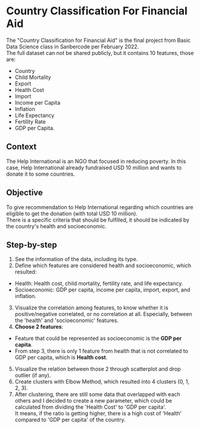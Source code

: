 # Country Classification For Financial Aid
The "Country Classification for Financial Aid" is the final project from Basic Data Science class in Sanbercode per February 2022. <br>
The full dataset can not be shared publicly, but it contains 10 features, those are: 
* Country
* Child Mortality
* Export
* Health Cost
* Import
* Income per Capita
* Inflation
* Life Expectancy
* Fertility Rate
* GDP per Capita.

## Context
The Help International is an NGO that focused in reducing poverty. In this case, Help International already fundraised USD 10 million and wants to donate it to some countries.

## Objective
To give recommendation to Help International regarding which countries are eligible to get the donation (with total USD 10 million). <br>
There is a specific criteria that should be fulfilled, it should be indicated by the country's health and socioeconomic.

## Step-by-step
1. See the information of the data, including its type.
2. Define which features are considered health and socioeconomic, which resulted:
* Health: Health cost, child mortality, fertility rate, and life expectancy.
* Socioeconomic: GDP per capita, income per capita, import, export, and inflation.
3. Visualize the correlation among features, to know whether it is positive/negative correlated, or no correlation at all. Especially, between the 'health' and 'socioeconomic' features.
4. **Choose 2 features**:
* Feature that could be represented as socioeconomic is the **GDP per capita**.
* From step 3, there is only 1 feature from health that is not correlated to GDP per capita, which is **Health cost**.
5. Visualize the relation between those 2 through scatterplot and drop outlier (if any).
6. Create clusters with Elbow Method, which resulted into 4 clusters (0, 1, 2, 3).
7. After clustering, there are still some data that overlapped with each others and I decided to create a new parameter, which could be calculated from dividing the 'Health Cost' to 'GDP per capita'. <br>
It means, if the ratio is getting higher, there is a high cost of 'Health' compared to 'GDP per capita' of the country.
